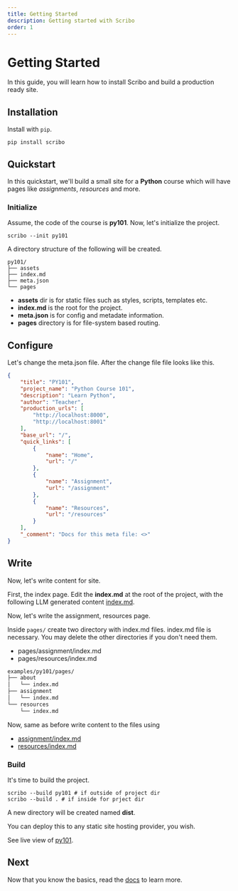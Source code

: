 ```yaml
---
title: Getting Started
description: Getting started with Scribo
order: 1
---
```


# Getting Started

In this guide, you will learn how to install Scribo and build a
production ready site.

## Installation

Install with `pip`.

``` console
pip install scribo
```

## Quickstart

In this quickstart, we'll build a small site for a **Python** course
which will have pages like *assignments*, *resources* and
more.

### Initialize

Assume, the code of the course is **py101**. Now, let's initialize the
project.

```console
scribo --init py101
```

A directory structure of the following will be created.

```console
py101/
├── assets
├── index.md
├── meta.json
└── pages
```

- **assets** dir is for static files such as styles, scripts, templates
etc.
- **index.md** is the root for the project.
- **meta.json** is for config and metadate information.
- **pages** directory is for file-system based routing. 

## Configure

Let's change the meta.json file. After the change file file looks like
this.

```json
{
    "title": "PY101",
    "project_name": "Python Course 101",
    "description": "Learn Python",
    "author": "Teacher",
    "production_urls": [
        "http://localhost:8000",
        "http://localhost:8001"
    ],
    "base_url": "/",
    "quick_links": [
        {
            "name": "Home",
            "url": "/"
        },
        {
            "name": "Assignment",
            "url": "/assignment"
        },
        {
            "name": "Resources",
            "url": "/resources"
        }
    ],
    "_comment": "Docs for this meta file: <>"
}
```

## Write

Now, let's write content for site.

First, the index page. Edit the **index.md** at the root of the project,
with the following LLM generated content [index.md](https://github.com/sujaudd1n/scribo/blob/main/examples/py101/index.md?plain=1).

Now, let's write the assignment, resources page.

Inside `pages/` create two directory with index.md files.
index.md file is necessary. You may delete the other directories
if you don't need them.

- pages/assignment/index.md
- pages/resources/index.md

```bash
examples/py101/pages/
├── about
│   └── index.md
├── assignment
│   └── index.md
└── resources
    └── index.md
```

Now, same as before write content to the files using

- [assignment/index.md](https://github.com/sujaudd1n/scribo/blob/main/examples/py101/pages/assignment/index.md?plain=1)
- [resources/index.md](https://github.com/sujaudd1n/scribo/blob/main/examples/py101/pages/resources/index.md?plain=1)


### Build

It's time to build the project.

```console
scribo --build py101 # if outside of project dir
scribo --build . # if inside for prject dir
```

A new directory will be created named **dist**.

You can deploy this to any static site hosting provider, you wish.

See live view of [py101](https://scribo-py101.netlify.app/).

## Next

Now that you know the basics, read the [docs](/docs) to learn more.